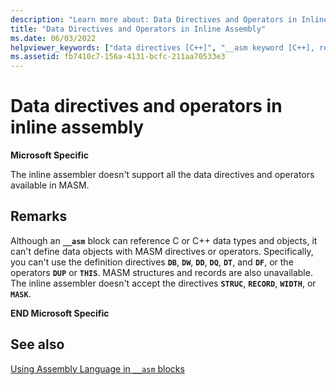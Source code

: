 ```yaml
---
description: "Learn more about: Data Directives and Operators in Inline Assembly"
title: "Data Directives and Operators in Inline Assembly"
ms.date: 06/03/2022
helpviewer_keywords: ["data directives [C++]", "__asm keyword [C++], referencing limitations", "MASM (Microsoft Macro Assembler), directives", "directives [C++], MASM", "MASM (Microsoft Macro Assembler), structures", "operators [MASM]", "inline assembly, operators", "inline assembly, data directives", "MASM (Microsoft Macro Assembler), operators", "structures [C++], MASM"]
ms.assetid: fb7410c7-156a-4131-bcfc-211aa70533e3
---
```

# Data directives and operators in inline assembly

**Microsoft Specific**

The inline assembler doesn't support all the data directives and operators available in MASM.

## Remarks

Although an **`__asm`** block can reference C or C++ data types and objects, it can't define data objects with MASM directives or operators. Specifically, you can't use the definition directives **`DB`**, **`DW`**, **`DD`**, **`DQ`**, **`DT`**, and **`DF`**, or the operators **`DUP`** or **`THIS`**. MASM structures and records are also unavailable. The inline assembler doesn't accept the directives **`STRUC`**, **`RECORD`**, **`WIDTH`**, or **`MASK`**.

**END Microsoft Specific**

## See also

[Using Assembly Language in `__asm` blocks](../../assembler/inline/using-assembly-language-in-asm-blocks.md)
